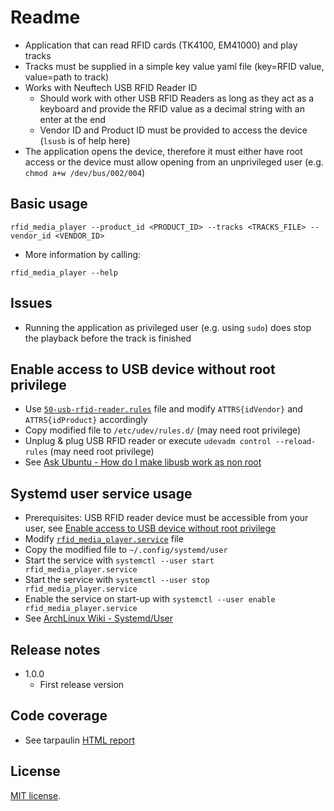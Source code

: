 # Readme

* Application that can read RFID cards (TK4100, EM41000) and play tracks
* Tracks must be supplied in a simple key value yaml file (key=RFID value, value=path to track)
* Works with Neuftech USB RFID Reader ID
  * Should work with other USB RFID Readers as long as they act as a keyboard and provide the RFID value as a decimal string with an enter at the end
  * Vendor ID and Product ID must be provided to access the device (`lsusb` is of help here)
* The application opens the device, therefore it must either have root access or the device must allow opening from an unprivileged user (e.g. `chmod a+w /dev/bus/002/004`)

## Basic usage

```shell
rfid_media_player --product_id <PRODUCT_ID> --tracks <TRACKS_FILE> --vendor_id <VENDOR_ID>
```

* More information by calling:

```shell
rfid_media_player --help
```

## Issues

* Running the application as privileged user (e.g. using `sudo`) does stop the playback before the track is finished

## Enable access to USB device without root privilege

* Use [`50-usb-rfid-reader.rules`](50-usb-rfid-reader.rules) file and modify `ATTRS{idVendor}` and `ATTRS{idProduct}` accordingly
* Copy modified file to `/etc/udev/rules.d/` (may need root privilege)
* Unplug & plug USB RFID reader or execute `udevadm control --reload-rules` (may need root privilege)
* See [Ask Ubuntu - How do I make libusb work as non root](https://askubuntu.com/questions/978552/how-do-i-make-libusb-work-as-non-root)

## Systemd user service usage

* Prerequisites: USB RFID reader device must be accessible from your user, see [Enable access to USB device without root privilege](#enable-access-to-usb-device-without-root-privilege)
* Modify [`rfid_media_player.service`](rfid_media_player.service) file
* Copy the modified file to `~/.config/systemd/user`
* Start the service with `systemctl --user start rfid_media_player.service`
* Start the service with `systemctl --user stop rfid_media_player.service`
* Enable the service on start-up with `systemctl --user enable rfid_media_player.service`
* See [ArchLinux Wiki - Systemd/User](https://wiki.archlinux.org/index.php/Systemd/User)

## Release notes

* 1.0.0
  * First release version

## Code coverage

* See tarpaulin [HTML report](../tarpaulin-report.html)

## License

[MIT license](LICENSE).